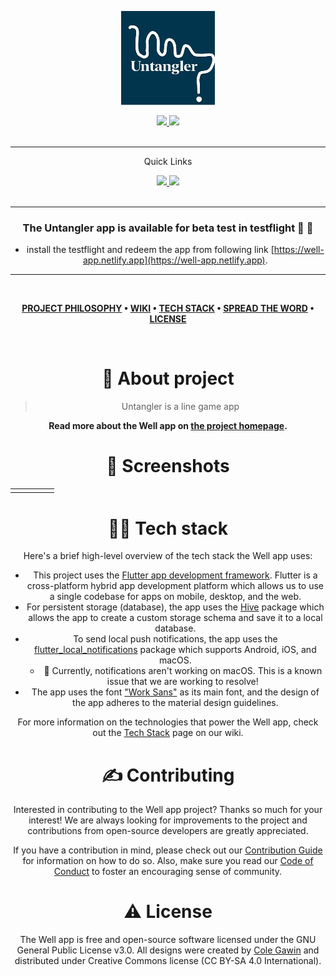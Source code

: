 <div align='center'>

![Untangler](untangler.jpeg)

<div align='center'>
  
<a href=''>
  
<img src='https://img.shields.io/badge/Version-1.0-yellow'>
  
</a>
  
<a href=''>
  
<img src='https://img.shields.io/badge/Platform-iOS%20%7C%2015.3-brightgreen'>
  
</a>
  
</div>

<br />

---

<div align='center'>
  
Quick Links
  <br />
<a href=''>
  
<img src='https://img.shields.io/badge/Testflight-build%201.0-blue'>
  
</a>
  
<a href=''>
  
<img src='https://img.shields.io/badge/More%20details-Visit-green'>
  
</a>

  
<br />
  
<br />
  
</div>

---

### The Untangler app is available for beta test in testflight 🥳 🚀

- install the testflight and redeem the app from following link [https://well-app.netlify.app](https://well-app.netlify.app).

---

<br />

<div align="center">

**[PROJECT PHILOSOPHY](https://github.com/chroline/well_app#-project-philosophy) • 
[WIKI](https://github.com/chroline/well_app#-wiki) • 
[TECH STACK](https://github.com/chroline/well_app#-tech-stack) • 
[SPREAD THE WORD](https://github.com/chroline/well_app#-spread-the-word) • 
[LICENSE](https://github.com/chroline/well_app#%EF%B8%8F-license)**

</div>

<br />

# 🧐 About project

> Untangler is a line game app


**Read more about the Well app on [the project homepage](https://projects.colegaw.in/well-app?utm_source=GitHub&utm_medium=readme&utm_campaign=well_app_readme).**


# 🌟 Screenshots 
|     |   	|   	|   	|   	|
|---	|---	|---	|---	|---	|
|   	|   	|   	|   	|   	|
 	


# 👨‍💻 Tech stack

Here's a brief high-level overview of the tech stack the Well app uses:

- This project uses the [Flutter app development framework](https://flutter.dev/). Flutter is a cross-platform hybrid app development platform which allows us to use a single codebase for apps on mobile, desktop, and the web.
- For persistent storage (database), the app uses the [Hive](https://hivedb.dev/) package which allows the app to create a custom storage schema and save it to a local database.
- To send local push notifications, the app uses the [flutter_local_notifications](https://pub.dev/packages/flutter_local_notifications) package which supports Android, iOS, and macOS.
  - 🚨 Currently, notifications aren't working on macOS. This is a known issue that we are working to resolve!
- The app uses the font ["Work Sans"](https://fonts.google.com/specimen/Work+Sans) as its main font, and the design of the app adheres to the material design guidelines.

For more information on the technologies that power the Well app, check out the [Tech Stack](https://github.com/chroline/well_app/wiki/Tech-Stack) page on our wiki.

# ✍️ Contributing

Interested in contributing to the Well app project? Thanks so much for your interest! We are always looking for improvements to the project and contributions from open-source developers are greatly appreciated.

If you have a contribution in mind, please check out our [Contribution Guide](https://github.com/chroline/well_app/wiki/Contribution-Guide) for information on how to do so. Also, make sure you read our [Code of Conduct](https://github.com/chroline/well_app/wiki/Code-of-Conduct) to foster an encouraging sense of community.


# ⚠️ License

The Well app is free and open-source software licensed under the GNU General Public License v3.0. All designs were created by [Cole Gawin](https://github.com/chroline) and distributed under Creative Commons license (CC BY-SA 4.0 International).

<br />



<br />

